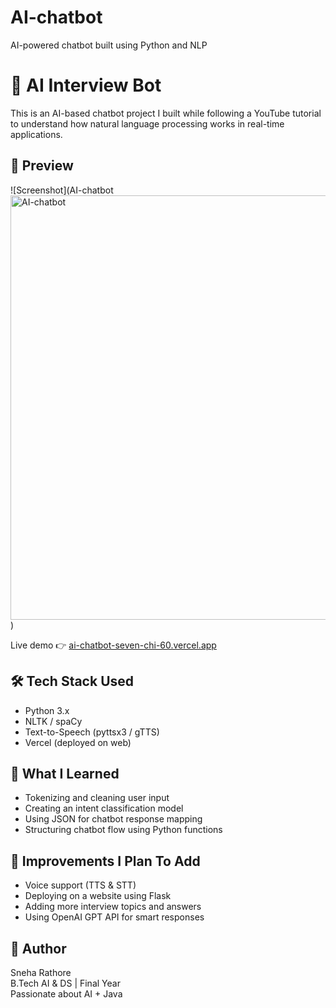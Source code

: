 # AI-chatbot
AI-powered chatbot built using Python and NLP
# 🤖 AI Interview Bot

This is an AI-based chatbot project I built while following a YouTube tutorial to understand how natural language processing works in real-time applications.
## 📸 Preview

![Screenshot](AI-chatbot<img width="1158" height="679" alt="AI-chatbot" src="https://github.com/user-attachments/assets/07e864f7-90e6-474c-ba7c-33b0df294de8" />
)

Live demo 👉 [ai-chatbot-seven-chi-60.vercel.app](https://ai-chatbot-seven-chi-60.vercel.app)


## 🛠️ Tech Stack Used

- Python 3.x
- NLTK / spaCy
- Text-to-Speech (pyttsx3 / gTTS)
- Vercel (deployed on web)
## 🎯 What I Learned

- Tokenizing and cleaning user input
- Creating an intent classification model
- Using JSON for chatbot response mapping
- Structuring chatbot flow using Python functions

## 🧠 Improvements I Plan To Add

- Voice support (TTS & STT)
- Deploying on a website using Flask
- Adding more interview topics and answers
- Using OpenAI GPT API for smart responses
## 🙋 Author

Sneha Rathore  
B.Tech AI & DS | Final Year  
Passionate about AI + Java
